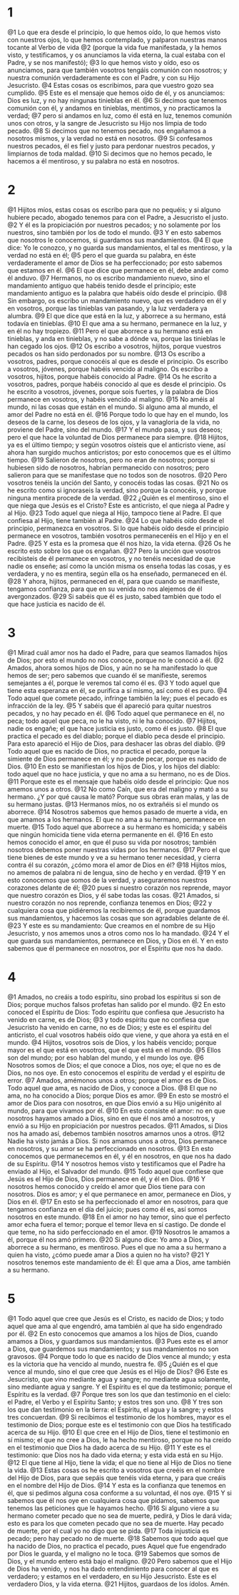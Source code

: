 # 1
@1 Lo que era desde el principio, lo que hemos oído, lo que hemos visto con nuestros ojos, lo que hemos contemplado, y palparon nuestras manos tocante al Verbo de vida
@2 (porque la vida fue manifestada, y la hemos visto, y testificamos, y os anunciamos la vida eterna, la cual estaba con el Padre, y se nos manifestó);
@3 lo que hemos visto y oído, eso os anunciamos, para que también vosotros tengáis comunión con nosotros; y nuestra comunión verdaderamente es con el Padre, y con su Hijo Jesucristo.
@4 Estas cosas os escribimos, para que vuestro gozo sea cumplido.
@5 Este es el mensaje que hemos oído de él, y os anunciamos: Dios es luz, y no hay ningunas tinieblas en él.
@6 Si decimos que tenemos comunión con él, y andamos en tinieblas, mentimos, y no practicamos la verdad;
@7 pero si andamos en luz, como él está en luz, tenemos comunión unos con otros, y la sangre de Jesucristo su Hijo nos limpia de todo pecado.
@8 Si decimos que no tenemos pecado, nos engañamos a nosotros mismos, y la verdad no está en nosotros.
@9 Si confesamos nuestros pecados, él es fiel y justo para perdonar nuestros pecados, y limpiarnos de toda maldad.
@10 Si decimos que no hemos pecado, le hacemos a él mentiroso, y su palabra no está en nosotros.

# 2
@1 Hijitos míos, estas cosas os escribo para que no pequéis; y si alguno hubiere pecado, abogado tenemos para con el Padre, a Jesucristo el justo.
@2 Y él es la propiciación por nuestros pecados; y no solamente por los nuestros, sino también por los de todo el mundo.
@3 Y en esto sabemos que nosotros le conocemos, si guardamos sus mandamientos.
@4 El que dice: Yo le conozco, y no guarda sus mandamientos, el tal es mentiroso, y la verdad no está en él;
@5 pero el que guarda su palabra, en éste verdaderamente el amor de Dios se ha perfeccionado; por esto sabemos que estamos en él.
@6 El que dice que permanece en él, debe andar como él anduvo.
@7 Hermanos, no os escribo mandamiento nuevo, sino el mandamiento antiguo que habéis tenido desde el principio; este mandamiento antiguo es la palabra que habéis oído desde el principio.
@8 Sin embargo, os escribo un mandamiento nuevo, que es verdadero en él y en vosotros, porque las tinieblas van pasando, y la luz verdadera ya alumbra.
@9 El que dice que está en la luz, y aborrece a su hermano, está todavía en tinieblas.
@10 El que ama a su hermano, permanece en la luz, y en él no hay tropiezo.
@11 Pero el que aborrece a su hermano está en tinieblas, y anda en tinieblas, y no sabe a dónde va, porque las tinieblas le han cegado los ojos.
@12 Os escribo a vosotros, hijitos, porque vuestros pecados os han sido perdonados por su nombre.
@13 Os escribo a vosotros, padres, porque conocéis al que es desde el principio. Os escribo a vosotros, jóvenes, porque habéis vencido al maligno. Os escribo a vosotros, hijitos, porque habéis conocido al Padre.
@14 Os he escrito a vosotros, padres, porque habéis conocido al que es desde el principio. Os he escrito a vosotros, jóvenes, porque sois fuertes, y la palabra de Dios permanece en vosotros, y habéis vencido al maligno.
@15 No améis al mundo, ni las cosas que están en el mundo. Si alguno ama al mundo, el amor del Padre no está en él.
@16 Porque todo lo que hay en el mundo, los deseos de la carne, los deseos de los ojos, y la vanagloria de la vida, no proviene del Padre, sino del mundo.
@17 Y el mundo pasa, y sus deseos; pero el que hace la voluntad de Dios permanece para siempre.
@18 Hijitos, ya es el último tiempo; y según vosotros oísteis que el anticristo viene, así ahora han surgido muchos anticristos; por esto conocemos que es el último tiempo.
@19 Salieron de nosotros, pero no eran de nosotros; porque si hubiesen sido de nosotros, habrían permanecido con nosotros; pero salieron para que se manifestase que no todos son de nosotros.
@20 Pero vosotros tenéis la unción del Santo, y conocéis todas las cosas.
@21 No os he escrito como si ignoraseis la verdad, sino porque la conocéis, y porque ninguna mentira procede de la verdad.
@22 ¿Quién es el mentiroso, sino el que niega que Jesús es el Cristo? Este es anticristo, el que niega al Padre y al Hijo.
@23 Todo aquel que niega al Hijo, tampoco tiene al Padre. El que confiesa al Hijo, tiene también al Padre.
@24 Lo que habéis oído desde el principio, permanezca en vosotros. Si lo que habéis oído desde el principio permanece en vosotros, también vosotros permaneceréis en el Hijo y en el Padre.
@25 Y esta es la promesa que él nos hizo, la vida eterna.
@26 Os he escrito esto sobre los que os engañan.
@27 Pero la unción que vosotros recibisteis de él permanece en vosotros, y no tenéis necesidad de que nadie os enseñe; así como la unción misma os enseña todas las cosas, y es verdadera, y no es mentira, según ella os ha enseñado, permaneced en él.
@28 Y ahora, hijitos, permaneced en él, para que cuando se manifieste, tengamos confianza, para que en su venida no nos alejemos de él avergonzados.
@29 Si sabéis que él es justo, sabed también que todo el que hace justicia es nacido de él.

# 3
@1 Mirad cuál amor nos ha dado el Padre, para que seamos llamados hijos de Dios; por esto el mundo no nos conoce, porque no le conoció a él.
@2 Amados, ahora somos hijos de Dios, y aún no se ha manifestado lo que hemos de ser; pero sabemos que cuando él se manifieste, seremos semejantes a él, porque le veremos tal como él es.
@3 Y todo aquel que tiene esta esperanza en él, se purifica a sí mismo, así como él es puro.
@4 Todo aquel que comete pecado, infringe también la ley; pues el pecado es infracción de la ley.
@5 Y sabéis que él apareció para quitar nuestros pecados, y no hay pecado en él.
@6 Todo aquel que permanece en él, no peca; todo aquel que peca, no le ha visto, ni le ha conocido.
@7 Hijitos, nadie os engañe; el que hace justicia es justo, como él es justo.
@8 El que practica el pecado es del diablo; porque el diablo peca desde el principio. Para esto apareció el Hijo de Dios, para deshacer las obras del diablo.
@9 Todo aquel que es nacido de Dios, no practica el pecado, porque la simiente de Dios permanece en él; y no puede pecar, porque es nacido de Dios.
@10 En esto se manifiestan los hijos de Dios, y los hijos del diablo: todo aquel que no hace justicia, y que no ama a su hermano, no es de Dios.
@11 Porque este es el mensaje que habéis oído desde el principio: Que nos amemos unos a otros.
@12 No como Caín, que era del maligno y mató a su hermano. ¿Y por qué causa le mató? Porque sus obras eran malas, y las de su hermano justas.
@13 Hermanos míos, no os extrañéis si el mundo os aborrece.
@14 Nosotros sabemos que hemos pasado de muerte a vida, en que amamos a los hermanos. El que no ama a su hermano, permanece en muerte.
@15 Todo aquel que aborrece a su hermano es homicida; y sabéis que ningún homicida tiene vida eterna permanente en él.
@16 En esto hemos conocido el amor, en que él puso su vida por nosotros; también nosotros debemos poner nuestras vidas por los hermanos.
@17 Pero el que tiene bienes de este mundo y ve a su hermano tener necesidad, y cierra contra él su corazón, ¿cómo mora el amor de Dios en él?
@18 Hijitos míos, no amemos de palabra ni de lengua, sino de hecho y en verdad.
@19 Y en esto conocemos que somos de la verdad, y aseguraremos nuestros corazones delante de él;
@20 pues si nuestro corazón nos reprende, mayor que nuestro corazón es Dios, y él sabe todas las cosas.
@21 Amados, si nuestro corazón no nos reprende, confianza tenemos en Dios;
@22 y cualquiera cosa que pidiéremos la recibiremos de él, porque guardamos sus mandamientos, y hacemos las cosas que son agradables delante de él.
@23 Y este es su mandamiento: Que creamos en el nombre de su Hijo Jesucristo, y nos amemos unos a otros como nos lo ha mandado.
@24 Y el que guarda sus mandamientos, permanece en Dios, y Dios en él. Y en esto sabemos que él permanece en nosotros, por el Espíritu que nos ha dado.

# 4
@1 Amados, no creáis a todo espíritu, sino probad los espíritus si son de Dios; porque muchos falsos profetas han salido por el mundo.
@2 En esto conoced el Espíritu de Dios: Todo espíritu que confiesa que Jesucristo ha venido en carne, es de Dios;
@3 y todo espíritu que no confiesa que Jesucristo ha venido en carne, no es de Dios; y este es el espíritu del anticristo, el cual vosotros habéis oído que viene, y que ahora ya está en el mundo.
@4 Hijitos, vosotros sois de Dios, y los habéis vencido; porque mayor es el que está en vosotros, que el que está en el mundo.
@5 Ellos son del mundo; por eso hablan del mundo, y el mundo los oye.
@6 Nosotros somos de Dios; el que conoce a Dios, nos oye; el que no es de Dios, no nos oye. En esto conocemos el espíritu de verdad y el espíritu de error.
@7 Amados, amémonos unos a otros; porque el amor es de Dios. Todo aquel que ama, es nacido de Dios, y conoce a Dios.
@8 El que no ama, no ha conocido a Dios; porque Dios es amor.
@9 En esto se mostró el amor de Dios para con nosotros, en que Dios envió a su Hijo unigénito al mundo, para que vivamos por él.
@10 En esto consiste el amor: no en que nosotros hayamos amado a Dios, sino en que él nos amó a nosotros, y envió a su Hijo en propiciación por nuestros pecados.
@11 Amados, si Dios nos ha amado así, debemos también nosotros amarnos unos a otros.
@12 Nadie ha visto jamás a Dios. Si nos amamos unos a otros, Dios permanece en nosotros, y su amor se ha perfeccionado en nosotros.
@13 En esto conocemos que permanecemos en él, y él en nosotros, en que nos ha dado de su Espíritu.
@14 Y nosotros hemos visto y testificamos que el Padre ha enviado al Hijo, el Salvador del mundo.
@15 Todo aquel que confiese que Jesús es el Hijo de Dios, Dios permanece en él, y él en Dios.
@16 Y nosotros hemos conocido y creído el amor que Dios tiene para con nosotros. Dios es amor; y el que permanece en amor, permanece en Dios, y Dios en él.
@17 En esto se ha perfeccionado el amor en nosotros, para que tengamos confianza en el día del juicio; pues como él es, así somos nosotros en este mundo.
@18 En el amor no hay temor, sino que el perfecto amor echa fuera el temor; porque el temor lleva en sí castigo. De donde el que teme, no ha sido perfeccionado en el amor.
@19 Nosotros le amamos a él, porque él nos amó primero.
@20 Si alguno dice: Yo amo a Dios, y aborrece a su hermano, es mentiroso. Pues el que no ama a su hermano a quien ha visto, ¿cómo puede amar a Dios a quien no ha visto?
@21 Y nosotros tenemos este mandamiento de él: El que ama a Dios, ame también a su hermano.

# 5
@1 Todo aquel que cree que Jesús es el Cristo, es nacido de Dios; y todo aquel que ama al que engendró, ama también al que ha sido engendrado por él.
@2 En esto conocemos que amamos a los hijos de Dios, cuando amamos a Dios, y guardamos sus mandamientos.
@3 Pues este es el amor a Dios, que guardemos sus mandamientos; y sus mandamientos no son gravosos.
@4 Porque todo lo que es nacido de Dios vence al mundo; y esta es la victoria que ha vencido al mundo, nuestra fe.
@5 ¿Quién es el que vence al mundo, sino el que cree que Jesús es el Hijo de Dios?
@6 Este es Jesucristo, que vino mediante agua y sangre; no mediante agua solamente, sino mediante agua y sangre. Y el Espíritu es el que da testimonio; porque el Espíritu es la verdad.
@7 Porque tres son los que dan testimonio en el cielo: el Padre, el Verbo y el Espíritu Santo; y estos tres son uno.
@8 Y tres son los que dan testimonio en la tierra: el Espíritu, el agua y la sangre; y estos tres concuerdan.
@9 Si recibimos el testimonio de los hombres, mayor es el testimonio de Dios; porque este es el testimonio con que Dios ha testificado acerca de su Hijo.
@10 El que cree en el Hijo de Dios, tiene el testimonio en sí mismo; el que no cree a Dios, le ha hecho mentiroso, porque no ha creído en el testimonio que Dios ha dado acerca de su Hijo.
@11 Y este es el testimonio: que Dios nos ha dado vida eterna; y esta vida está en su Hijo.
@12 El que tiene al Hijo, tiene la vida; el que no tiene al Hijo de Dios no tiene la vida.
@13 Estas cosas os he escrito a vosotros que creéis en el nombre del Hijo de Dios, para que sepáis que tenéis vida eterna, y para que creáis en el nombre del Hijo de Dios.
@14 Y esta es la confianza que tenemos en él, que si pedimos alguna cosa conforme a su voluntad, él nos oye.
@15 Y si sabemos que él nos oye en cualquiera cosa que pidamos, sabemos que tenemos las peticiones que le hayamos hecho.
@16 Si alguno viere a su hermano cometer pecado que no sea de muerte, pedirá, y Dios le dará vida; esto es para los que cometen pecado que no sea de muerte. Hay pecado de muerte, por el cual yo no digo que se pida.
@17 Toda injusticia es pecado; pero hay pecado no de muerte.
@18 Sabemos que todo aquel que ha nacido de Dios, no practica el pecado, pues Aquel que fue engendrado por Dios le guarda, y el maligno no le toca.
@19 Sabemos que somos de Dios, y el mundo entero está bajo el maligno.
@20 Pero sabemos que el Hijo de Dios ha venido, y nos ha dado entendimiento para conocer al que es verdadero; y estamos en el verdadero, en su Hijo Jesucristo. Este es el verdadero Dios, y la vida eterna.
@21 Hijitos, guardaos de los ídolos. Amén. 